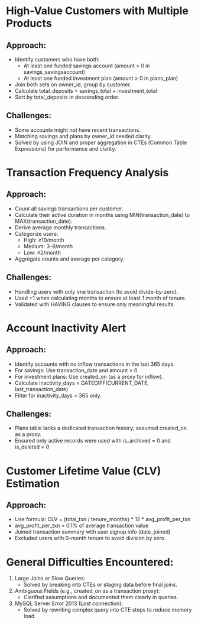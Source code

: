 # High-Value Customers with Multiple Products
## Approach:
- Identify customers who have both:
   - At least one funded savings account (amount > 0 in savings_savingsaccount)
   - At least one funded investment plan (amount > 0 in plans_plan)
- Join both sets on owner_id, group by customer.
- Calculate total_deposits = savings_total + investment_total
- Sort by total_deposits in descending order.
## Challenges:
- Some accounts might not have recent transactions.
- Matching savings and plans by owner_id needed clarity.
- Solved by using JOIN and proper aggregation in CTEs (Common Table Expressions) for performance and clarity.

# Transaction Frequency Analysis
## Approach:
- Count all savings transactions per customer.
- Calculate their active duration in months using MIN(transaction_date) to MAX(transaction_date).
- Derive average monthly transactions.
- Categorize users:
  - High: ≥10/month
  - Medium: 3–9/month
  - Low: ≤2/month
- Aggregate counts and average per category.
## Challenges:
- Handling users with only one transaction (to avoid divide-by-zero).
- Used +1 when calculating months to ensure at least 1 month of tenure.
- Validated with HAVING clauses to ensure only meaningful results.

# Account Inactivity Alert
## Approach:
- Identify accounts with no inflow transactions in the last 365 days.
- For savings: Use transaction_date and amount > 0.
- For investment plans: Use created_on (as a proxy for inflow).
- Calculate inactivity_days = DATEDIFF(CURRENT_DATE, last_transaction_date)
- Filter for inactivity_days > 365 only.
## Challenges:
- Plans table lacks a dedicated transaction history; assumed created_on as a proxy.
- Ensured only active records were used with is_archived = 0 and is_deleted = 0

# Customer Lifetime Value (CLV) Estimation
## Approach:
- Use formula: CLV = (total_txn / tenure_months) * 12 * avg_profit_per_txn
- avg_profit_per_txn = 0.1% of average transaction value
- Joined transaction summary with user signup info (date_joined)
- Excluded users with 0-month tenure to avoid division by zero.

# General Difficulties Encountered:
1. Large Joins or Slow Queries:
   - Solved by breaking into CTEs or staging data before final joins.
2. Ambiguous Fields (e.g., created_on as a transaction proxy):
   - Clarified assumptions and documented them clearly in queries.
3. MySQL Server Error 2013 (Lost connection):
   - Solved by rewriting complex query into CTE steps to reduce memory load.
